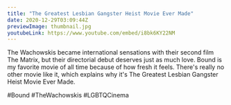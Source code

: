 ```yaml
---
title: "The Greatest Lesbian Gangster Heist Movie Ever Made"
date: 2020-12-29T03:09:44Z
previewImage: thumbnail.jpg
youtubeLink: https://www.youtube.com/embed/i8bk6KY22NM
---
```


The Wachowskis became international sensations with their second film The Matrix, but their directorial debut deserves just as much love. Bound is my favorite movie of all time because of how fresh it feels. There's really no other movie like it, which explains why it's The Greatest Lesbian Gangster Heist Movie Ever Made.

\#Bound #TheWachowskis #LGBTQCinema